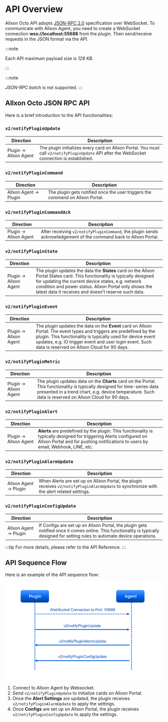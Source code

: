 # API Overview

Allxon Octo API adopts [JSON-RPC 2.0](https://www.jsonrpc.org/specification) specification over WebSocket. To communicate with Allxon Agent, you need to create a WebSocket connection **wss://localhost:55688** from the plugin. Then send/receive requests in the JSON format via the API.

:::note

Each API maximum payload size is _128 KB_.

:::

:::note

_JSON-RPC batch_ is not supported.
:::

## Allxon Octo JSON RPC API

Here is a brief introduction to the API functionalities:


### `v2/notifyPluginUpdate`

| Direction | Description |
| --- | --- |
| Plugin → Allxon Agent | The plugin initializes every card on Allxon Portal. You must call  `v2/notifyPluginUpdate` API after the WebSocket connection is established.|

### `v2/notifyPluginCommand`

| Direction | Description |
| --- | --- |
| Allxon Agent → Plugin | The plugin gets notified once the user triggers the command on Allxon Portal. |

### `v2/notifyPluginCommandAck`

| Direction | Description |
| --- | --- |
| Plugin → Allxon Agent | After receiving `v2/notifyPluginCommand`, the plugin sends acknowledgement of the command back to Allxon Portal. | 
    
### `v2/notifyPluginState`

| Direction | Description |
| --- | --- |
| Plugin → Allxon Agent | The plugin updates the data the **States** card on the Allxon Portal States card. This functionality is typically designed for updating the current device states, e.g. network condition and power status. Allxon Portal only shows the latest data it receives and doesn’t reserve such data. | 
    
### `v2/notifyPluginEvent`

| Direction | Description |
| --- | --- |
| Plugin → Allxon Agent | The plugin updates the data on the **Event** card on Allxon Portal. The event types and triggers are predefined by the plugin. This functionality is typically used for device event updates, e.g. IO trigger event and user login event. Such data is reserved on Allxon Cloud for 90 days. | 
    
### `v2/notifyPluginMetric`

| Direction | Description |
| --- | --- |
| Plugin → Allxon Agent | The plugin updates data on the **Charts** card on the Portal. This functionality is typically designed for time-series data presented in a trend chart, e.g. device temperature. Such data is reserved on Allxon Cloud for 90 days.| 
    
### `v2/notifyPluginAlert`

| Direction | Description |
| --- | --- |
| Plugin → Allxon Agent | **Alerts** are predefined by the plugin. This functionality is typically designed for triggering Alerts configured on Allxon Portal and for pushing notifications to users by email, Webhook, LINE, etc.| 

### `v2/notifyPluginAlarmUpdate`

| Direction | Description |
| --- | --- |
| Allxon Agent → Plugin | When Alerts are set up on Allxon Portal, the plugin receives `v2/notifyPluginAlarmUpdate` to synchronize with the alert related settings. | 

### `v2/notifyPluginConfigUpdate`

| Direction | Description |
| --- | --- |
| Allxon Agent → Plugin | If Configs are set up on Allxon Portal, the plugin gets notified once it comes online. This functionality is typically designed for setting rules to automate device operations. |

:::tip
For more details, please refer to the API Reference.
:::


## API Sequence Flow

Here is an example of the API sequence flow:

![sequence-diagram](../_img/sequence-diagram.png)

1. Connect to Allxon Agent by Websocket.
2. Send `v2/notifyPluginUpdate` to initialize cards on Allxon Portal.
3. Once the **Alert Settings** are updated, the plugin receives `v2/notifyPluginAlarmUpdate` to apply the settings.
4. Once **Configs** are set up on Allxon Portal, the plugin receives `v2/notifyPluginConfigUpdate` to apply the settings.
